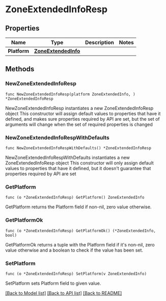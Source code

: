 # ZoneExtendedInfoResp

## Properties

Name | Type | Description | Notes
------------ | ------------- | ------------- | -------------
**Platform** | [**ZoneExtendedInfo**](ZoneExtendedInfo.md) |  | 

## Methods

### NewZoneExtendedInfoResp

`func NewZoneExtendedInfoResp(platform ZoneExtendedInfo, ) *ZoneExtendedInfoResp`

NewZoneExtendedInfoResp instantiates a new ZoneExtendedInfoResp object
This constructor will assign default values to properties that have it defined,
and makes sure properties required by API are set, but the set of arguments
will change when the set of required properties is changed

### NewZoneExtendedInfoRespWithDefaults

`func NewZoneExtendedInfoRespWithDefaults() *ZoneExtendedInfoResp`

NewZoneExtendedInfoRespWithDefaults instantiates a new ZoneExtendedInfoResp object
This constructor will only assign default values to properties that have it defined,
but it doesn't guarantee that properties required by API are set

### GetPlatform

`func (o *ZoneExtendedInfoResp) GetPlatform() ZoneExtendedInfo`

GetPlatform returns the Platform field if non-nil, zero value otherwise.

### GetPlatformOk

`func (o *ZoneExtendedInfoResp) GetPlatformOk() (*ZoneExtendedInfo, bool)`

GetPlatformOk returns a tuple with the Platform field if it's non-nil, zero value otherwise
and a boolean to check if the value has been set.

### SetPlatform

`func (o *ZoneExtendedInfoResp) SetPlatform(v ZoneExtendedInfo)`

SetPlatform sets Platform field to given value.



[[Back to Model list]](../README.md#documentation-for-models) [[Back to API list]](../README.md#documentation-for-api-endpoints) [[Back to README]](../README.md)



